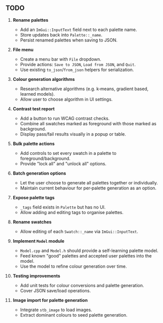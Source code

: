 ## TODO

1. **Rename palettes**
   - Add an `ImGui::InputText` field next to each palette name.
   - Store updates back into `Palette::_name`.
   - Persist renamed palettes when saving to JSON.

2. **File menu**
   - Create a menu bar with `File` dropdown.
   - Provide actions: `Save to JSON`, `Load from JSON`, and `Quit`.
   - Use existing `to_json`/`from_json` helpers for serialization.

3. **Colour generation algorithms**
   - Research alternative algorithms (e.g. k‑means, gradient based, learned models).
   - Allow user to choose algorithm in UI settings.

4. **Contrast test report**
   - Add a button to run WCAG contrast checks.
   - Combine all swatches marked as foreground with those marked as background.
   - Display pass/fail results visually in a popup or table.

5. **Bulk palette actions**
   - Add controls to set every swatch in a palette to foreground/background.
   - Provide "lock all" and "unlock all" options.

6. **Batch generation options**
   - Let the user choose to generate all palettes together or individually.
   - Maintain current behaviour for per‑palette generation as an option.

7. **Expose palette tags**
   - `_tags` field exists in `Palette` but has no UI.
   - Allow adding and editing tags to organise palettes.

8. **Rename swatches**
   - Allow editing of each `Swatch::_name` via `ImGui::InputText`.

9. **Implement `Model` module**
   - `Model.cpp` and `Model.h` should provide a self-learning palette model.
   - Feed known "good" palettes and accepted user palettes into the model.
   - Use the model to refine colour generation over time.

10. **Testing improvements**
    - Add unit tests for colour conversions and palette generation.
    - Cover JSON save/load operations.

11. **Image import for palette generation**
    - Integrate `stb_image` to load images.
    - Extract dominant colours to seed palette generation.
